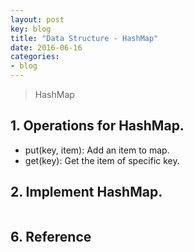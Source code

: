```yaml
---
layout: post
key: blog
title: "Data Structure - HashMap"
date: 2016-06-16
categories:
- blog
---
```


> HashMap

## 1. Operations for HashMap.
* put(key, item): Add an item to map.
* get(key): Get the item of specific key.

## 2. Implement HashMap.
```java
```

## 6. Reference
